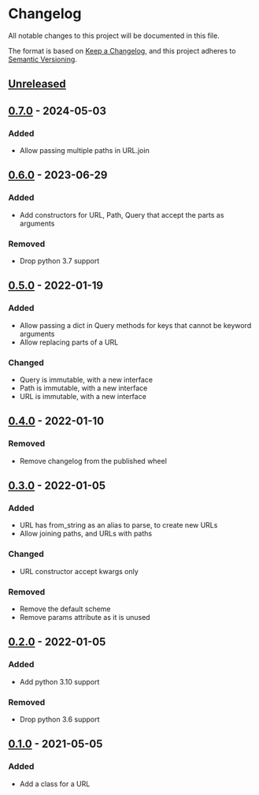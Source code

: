 # Changelog

All notable changes to this project will be documented in this file.

The format is based on [Keep a Changelog], and this project adheres to [Semantic Versioning].

## [Unreleased]

## [0.7.0] - 2024-05-03

### Added

-   Allow passing multiple paths in URL.join

## [0.6.0] - 2023-06-29

### Added

-   Add constructors for URL, Path, Query that accept the parts as arguments

### Removed

-   Drop python 3.7 support

## [0.5.0] - 2022-01-19

### Added

-   Allow passing a dict in Query methods for keys that cannot be keyword arguments
-   Allow replacing parts of a URL

### Changed

-   Query is immutable, with a new interface
-   Path is immutable, with a new interface
-   URL is immutable, with a new interface

## [0.4.0] - 2022-01-10

### Removed

-   Remove changelog from the published wheel

## [0.3.0] - 2022-01-05

### Added

-   URL has from_string as an alias to parse, to create new URLs
-   Allow joining paths, and URLs with paths

### Changed

-   URL constructor accept kwargs only

### Removed

-   Remove the default scheme
-   Remove params attribute as it is unused

## [0.2.0] - 2022-01-05

### Added

-   Add python 3.10 support

### Removed

-   Drop python 3.6 support

## [0.1.0] - 2021-05-05

### Added

-   Add a class for a URL

[Keep a Changelog]: https://keepachangelog.com/en/1.0.0/
[Semantic Versioning]: https://semver.org/spec/v2.0.0.html
[Unreleased]: https://github.com/spapanik/pathurl/compare/v0.7.0...main
[0.7.0]: https://github.com/spapanik/pathurl/compare/v0.6.0...0.7.0
[0.6.0]: https://github.com/spapanik/pathurl/compare/v0.5.0...0.6.0
[0.5.0]: https://github.com/spapanik/pathurl/compare/v0.4.0...0.5.0
[0.4.0]: https://github.com/spapanik/pathurl/compare/v0.3.0...0.4.0
[0.3.0]: https://github.com/spapanik/pathurl/compare/v0.2.0...0.3.0
[0.2.0]: https://github.com/spapanik/pathurl/compare/v0.1.0...0.2.0
[0.1.0]: https://github.com/spapanik/pathurl/releases/tag/v0.1.0
